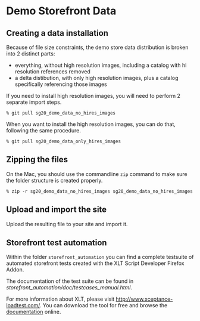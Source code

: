 # Demo Storefront Data

## Creating a data installation

Because of file size constraints, the demo store data distribution is broken into 2 distinct parts:
- everything, without high resolution images, including a catalog with hi resolution references removed
- a delta distibution, with only high resolution images, plus a catalog specifically referencing those images

If you need to install high resolution images, you will need to perform 2 separate import steps.

    % git pull sg20_demo_data_no_hires_images
    
When you want to install the high resolution images, you can do that, following the same procedure.

    % git pull sg20_demo_data_only_hires_images
    

## Zipping the files

On the Mac, you should use the commandline `zip` command to make sure the folder structure is created properly.

    % zip -r sg20_demo_data_no_hires_images sg20_demo_data_no_hires_images


## Upload and import the site

Upload the resulting file to your site and import it.
    
## Storefront test automation

Within the folder `storefront_automation` you can find a complete testsuite of automated storefront tests 
created with the XLT Script Developer Firefox Addon.

The documentation of the test suite can be found in *storefront_automation/doc/testcases_manual.html*.

For more information about XLT, please visit http://www.xceptance-loadtest.com/. You can 
download the tool for free and browse the [documentation](http://www.xceptance-loadtest.com/releases/xlt/latest/user-manual.html "XLT Documentation") online.